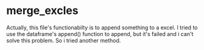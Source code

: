 # merge_excles
Actually, this file's functionabilty is to append something to a excel.
I tried to use the dataframe's append() function to append, but it's failed and i can't solve this problem.
So i tried another method.
